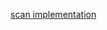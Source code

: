 [scan implementation](http://stackoverflow.com/questions/2243812/functional-programming-implementing-scan-prefix-sum-using-fold)
